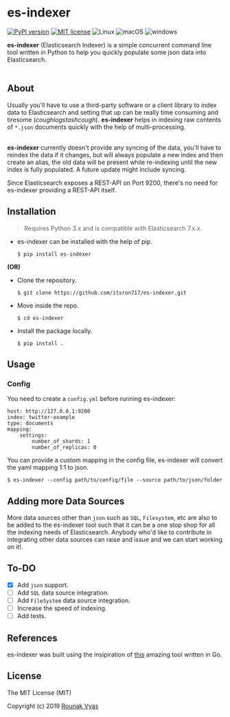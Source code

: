 # es-indexer
[![PyPI version](https://badge.fury.io/py/es-indexer.svg)](https://badge.fury.io/py/es-indexer)
[![MIT license](https://img.shields.io/badge/License-MIT-blue.svg)](https://lbesson.mit-license.org/)
![Linux](https://img.shields.io/badge/Supports-Linux-green.svg)
![macOS](https://img.shields.io/badge/Supports-macOS-green.svg)
![windows](https://img.shields.io/badge/Supports-windows-green.svg)

**es-indexer** (Elasticsearch Indexer) is a simple concurrent command line tool written in Python to help you quickly populate some json data into Elasticsearch. <br><br>

## About

Usually you'll have to use a third-party software or a client library to index data to Elasticsearch and setting that up can be really time consuming and tiresome (*cough*_logstash_*cough*). **es-indexer** helps in indexing raw contents of `*.json` documents quickly with the help of multi-processing. <br><br>

**es-indexer** currently doesn't provide any syncing of the data, you'll have to reindex the data if it changes, but will always populate a new index and then create an alias, the old data will be present while re-indexing until the new index is fully populated. A future update might include syncing. <br>

Since Elasticsearch exposes a REST-API on Port 9200, there's no need for es-indexer providing a REST-API itself.

## Installation

> Requires Python 3.x and is compatible with Elasticsearch 7.x.x.

* es-indexer can be installed with the help of pip.
  ```
  $ pip install es-indexer
  ```
**(OR)**

* Clone the repository.
  ```
  $ git clone https://github.com/itsron717/es-indexer.git
  ```

* Move inside the repo.
  ```
  $ cd es-indexer
  ```

* Install the package locally.
  ```
  $ pip install .
  ```

## Usage
### Config
You need to create a `config.yml` before running es-indexer:

    host: http://127.0.0.1:9200
    index: twitter-example
    type: documents
    mapping:
        settings:
            number_of_shards: 1
            number_of_replicas: 0
            
You can provide a custom mapping in the config file, es-indexer will convert the yaml mapping 1:1 to json.
```
$ es-indexer --config path/to/config/file --source path/to/json/folder
```

## Adding more Data Sources
More data sources other than `json` such as `SQL`, `Filesystem`, etc are also to be added to the es-indexer tool such that it can be a one stop shop for all the indexing needs of Elasticsearch. Anybody who'd like to contribute in integrating other data sources can raise and issue and we can start working on it!. 

## To-DO
- [x] Add `json` support.
- [ ] Add `SQL` data source integration.
- [ ] Add `FileSystem` data source integration.
- [ ] Increase the speed of indexing.
- [ ] Add tests.

## References

es-indexer was built using the insipiration of [this](https://github.com/arkste/elsi) amazing tool written in Go.

## License
 
The MIT License (MIT)

Copyright (c) 2019 [Rounak Vyas](https://www.linkedin.com/in/itsron143/)
